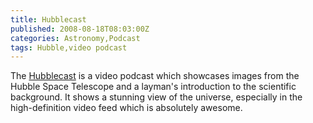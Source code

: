 ```yaml
---
title: Hubblecast
published: 2008-08-18T08:03:00Z
categories: Astronomy,Podcast
tags: Hubble,video podcast
---
```


<a onblur="try {parent.deselectBloggerImageGracefully();} catch(e) {}" href="http://www.spacetelescope.org/videos/hubblecast.html"><img style="float:right; margin:0 0 10px 10px;cursor:pointer; cursor:hand;" src="http://www.spacetelescope.org/videos/ipod.gif" border="0" alt="" /></a>
<p>
The <a href="http://www.spacetelescope.org/videos/hubblecast.html">Hubblecast</a> is a video podcast which showcases images from the Hubble Space Telescope and a layman's introduction to the scientific background.  It shows a stunning view of the universe, especially in the high-definition video feed which is absolutely awesome.
</p>

